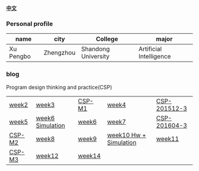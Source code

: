 [**中文**](./index.md) 
### Personal  profile

  |  name |  city |College| major |
  |-------|-------|-------|-------|
  | Xu Pengbo | Zhengzhou | Shandong University | Artificial Intelligence|

### blog    
  Program design thinking and practice(CSP) 
  
  | | | | | |   
  |---|---|---|---|---|   
  | [week2](./week2.md) | [week3](./week3.md) | [CSP-M1](./CSP-M1.md) | [week4](./week4.md) |[CSP-201512-3](./CSP-201512-3.md)| 
  | [week5](./week5.md) | [week6 Simulation](./week6模拟.md) | [week6](./week6.md) | [week7](./week7.md) | [CSP-201604-3](./csp201604-3.md) | 
  | [CSP-M2](./CSP-M2.md) |[week8](./week8.md) | [week9](./week9.md)|[week10 Hw + Simulation](./week10.md)|[week11](./week11.md) |
   | [CSP-M3](./CSP-M3.md) | [week12](./week12.md)  | [week14](./week14.md)  |   |   |
    
